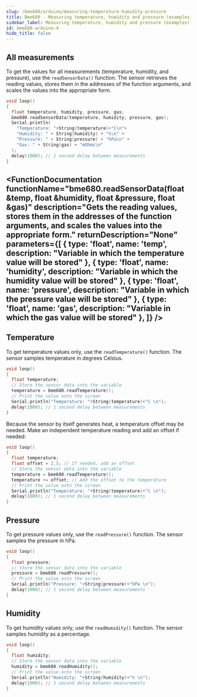 ```yaml
---
slug: /bme680/arduino/measuring-temperature-humidity-pressure
title: Bme680 - Measuring temperature, humidity and pressure (examples)
sidebar_label: Measuring temperature, humidity and pressure (examples)
id: bme680-arduino-4
hide_title: false
---
```

## All measurements

To get the values for all measurements (temperature, humidity, and pressure), use the `readSensorData()` function. The sensor retrieves the reading values, stores them in the addresses of the function arguments, and scales the values into the appropriate form.

```cpp
void loop()
{
  float temperature, humidity, pressure, gas;
  bme680.readSensorData(temperature, humidity, pressure, gas);
  Serial.println(
    "Temperature: "+String(temperature)+"C\n"+
    "Humidity: " + String(humidity) + "%\n" +
    "Pressure: " + String(pressure) + "hPa\n" +
    "Gas: " + String(gas) + "mOhms\n"
  );
  delay(1000); // 1 second delay between measurements
}
```
<CenteredImage src="/img/bme680/bme680_allvalues.png" alt="Serial monitor all readings" caption="Serial monitor" width="100%" />

<FunctionDocumentation
  functionName="bme680.readSensorData(float &temp, float &humidity, float &pressure, float &gas)"
  description="Gets the reading values, stores them in the addresses of the function arguments, and scales the values into the appropriate form."
  returnDescription="None"
  parameters={[
  { type: 'float', name: 'temp', description: "Variable in which the temperature value will be stored" },
  { type: 'float', name: 'humidity', description: "Variable in which the humidity value will be stored" },
  { type: 'float', name: 'pressure', description: "Variable in which the pressure value will be stored" },
  { type: 'float', name: 'gas', description: "Variable in which the gas value will be stored" },
  ]}
/>
---

## Temperature

To get temperature values only, use the `readTemperature()` function. The sensor samples temperature in degrees Celsius.

```cpp
void loop()
{
  float temperature;
  // Store the sensor data into the variable
  temperature = bme680.readTemperature();
  // Print the value onto the screen
  Serial.println("Temperature: "+String(temperature)+"C \n");
  delay(1000); // 1 second delay between measurements
}
```

<WarningBox>

Because the sensor by itself generates heat, a temperature offset may be needed. Make an independent temperature reading and add an offset if needed:

```cpp
void loop()
{
  float temperature;
  float offset = 2.5; // If needed, add an offset
  // Store the sensor data into the variable
  temperature = bme680.readTemperature();
  temperature += offset; // Add the offset to the temperature
  // Print the value onto the screen
  Serial.println("Temperature: "+String(temperature)+"C \n");
  delay(1000); // 1 second delay between measurements
}
```

</WarningBox>

<CenteredImage src="/img/bme680/bme680_temperature.png" alt="Serial monitor temperature readings" caption="Serial monitor" width="100%" />

<FunctionDocumentation
  functionName="bme680.readTemperature()"
  description="Reads the value from the sensor and returns the scaled Celsius value"
  returnDescription="Float value of the temperature reading in degrees Celsius"
  parameters={[]}
/>
---

## Pressure

To get pressure values only, use the `readPressure()` function. The sensor samples the pressure in hPa.

```cpp
void loop()
{
  float pressure;
  // Store the sensor data into the variable
  pressure = bme680.readPressure();
  // Print the value onto the screen
  Serial.println("Pressure: "+String(pressure)+"hPa \n");
  delay(1000); // 1 second delay between measurements
}
```
<CenteredImage src="/img/bme680/bme680_pressure.png" alt="Serial monitor pressure readings" caption="Serial monitor" width="100%" />

<FunctionDocumentation
  functionName="bme680.readPressure()"
  description="Reads the value from the sensor and returns the scaled hPa value"
  returnDescription="Float value of the pressure reading in hPa"
  parameters={[]}
/>
---

## Humidity

To get humidity values only, use the `readHumidity()` function. The sensor samples humidity as a percentage.

```cpp
void loop()
{
  float humidity;
  // Store the sensor data into the variable
  humidity = bme680.readHumidity();
  // Print the value onto the screen
  Serial.println("Humidity: "+String(humidity)+"% \n");
  delay(1000); // 1 second delay between measurements
}
```
<CenteredImage src="/img/bme680/bme680_humidity.png" alt="Serial monitor humidity readings" caption="Serial monitor" width="100%" />

<FunctionDocumentation
  functionName="bme680.readHumidity()"
  description="Reads the value from the sensor and returns the scaled percentage value"
  returnDescription="Float value of the humidity reading in %"
  parameters={[]}
/>